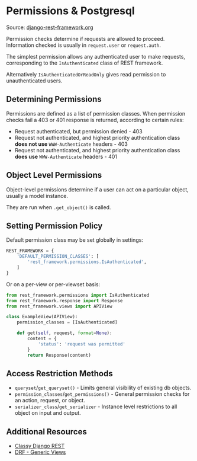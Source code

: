 # Permissions & Postgresql

Source: [django-rest-framework.org](https://www.django-rest-framework.org/api-guide/permissions/)

Permission checks determine if requests are allowed to proceed. Information checked is usually in `request.user` or `request.auth`.

The simplest permission allows any authenticated user to make requests, corresponding to the `IsAuthenticated` class of REST framework.

Alternatively `IsAuthenticatedOrReadOnly` gives read permission to unauthenticated users.

## Determining Permissions

Permissions are defined as a list of permission classes. When permission checks fail a 403 or 401 response is returned, according to certain rules:

* Request authenticated, but permission denied - 403
* Request not authenticated, and highest priority authentication class **does not use** `WWW-Authenticate` headers - 403
* Request not authenticated, and highest priority authentication class **does use** `WWW-Authenticate` headers - 401

## Object Level Permissions

Object-level permissions determine if a user can act on a particular object, usually a model instance.

They are run when `.get_object()` is called.

## Setting Permission Policy

Default permission class may be set globally in settings:

```Python
REST_FRAMEWORK = {
    'DEFAULT_PERMISSION_CLASSES': [
        'rest_framework.permissions.IsAuthenticated',
    ]
}
```

Or on a per-view or per-viewset basis:

```Python
from rest_framework.permissions import IsAuthenticated
from rest_framework.response import Response
from rest_framework.views import APIView

class ExampleView(APIView):
    permission_classes = [IsAuthenticated]

    def get(self, request, format=None):
        content = {
            'status': 'request was permitted'
        }
        return Response(content)
```

## Access Restriction Methods

* `queryset`/`get_queryset()` - Limits general visibility of existing db objects.
* `permission_classes`/`get_permissions()` - General permission checks for an action, request, or object.
* `serializer_class`/`get_serializer` - Instance level restrictions to all object on input and output.

## Additional Resources

* [Classy Django REST](https://www.cdrf.co/)
* [DRF - Generic Views](https://www.django-rest-framework.org/api-guide/generic-views/)
